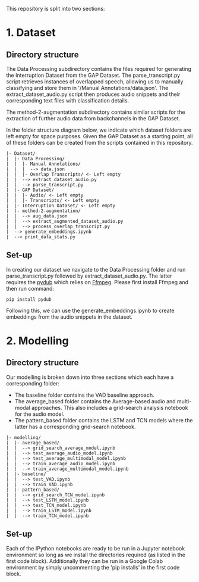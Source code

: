 This repository is split into two sections:

# 1. Dataset

## Directory structure

The Data Processing subdirectory contains the files required for generating the Interruption Dataset from the GAP Dataset. The parse_transcript.py script retrieves instances of overlapped speech, allowing us to manually classifying and store them in '/Manual Annotations/data.json'. The extract_dataset_audio.py script then produces audio snippets and their corresponding text files with classification details.

The method-2-augmentation subdirectory contains similar scripts for the extraction of further audio data from backchannels in the GAP Dataset.

In the folder structure diagram below, we indicate which dataset folders are left empty for space purposes. Given the GAP Dataset as a starting point, all of these folders can be created from the scripts contained in this repository.

```
|- Dataset/
|  |- Data Processing/
|  |  |- Manual Annotations/
|  |  |  --> data.json
|  |  |- Overlap Transcripts/ <- Left empty
|  |  --> extract_dataset_audio.py
|  |  --> parse_transcript.py
|  |- GAP Dataset/
|  |  |- Audio/ <- Left empty
|  |  |- Transcripts/ <- Left empty
|  |- Interruption Dataset/ <- Left empty
|  |- method-2-augmentation/
|  |  --> aug_data.json
|  |  --> extract_augmented_dataset_audio.py
|  |  --> process_overlap_transcript.py
|  --> generate_embeddings.ipynb
|  --> print_data_stats.py
```

## Set-up
In creating our dataset we navigate to the Data Processing folder and run parse_transcript.py followed by extract_dataset_audio.py. The latter requires the [pydub](https://github.com/jiaaro/pydub) which relies on [Ffmpeg](https://ffmpeg.org/). Please first install Ffmpeg and then run command:

```
pip install pydub
```

Following this, we can use the generate_embeddings.ipynb to create embeddings from the audio snippets in the dataset.

# 2. Modelling

## Directory structure

Our modelling is broken down into three sections which each have a corresponding folder: 
- The baseline folder contains the VAD baseline approach.
- The average_based folder contains the Average-based audio and multi-modal approaches. This also includes a grid-search analysis notebook for the audio model.
- The pattern_based folder contains the LSTM and TCN models where the latter has a corresponding grid-search notebook.

```
|- modelling/
|  |- average_based/
|  |  --> grid_search_average_model.ipynb
|  |  --> test_average_audio_model.ipynb
|  |  --> test_average_multimodal_model.ipynb
|  |  --> train_average_audio_model.ipynb
|  |  --> train_average_multimodal_model.ipynb
|  |- baseline/
|  |  --> test_VAD.ipynb
|  |  --> train_VAD.ipynb
|  |- pattern_based/
|  |  --> grid_search_TCN_model.ipynb
|  |  --> test_LSTM_model.ipynb
|  |  --> test_TCN_model.ipynb
|  |  --> train_LSTM_model.ipynb
|  |  --> train_TCN_model.ipynb
```

## Set-up

Each of the IPython notebooks are ready to be run in a Jupyter notebook environment so long as we install the directories required (as listed in the first code block). Additionally they can be run in a Google Colab environment by simply uncommenting the 'pip installs' in the first code block.